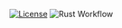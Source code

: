  [![License](https://img.shields.io/badge/License-Apache_2.0-blue.svg)](https://opensource.org/licenses/Apache-2.0)
 ![Rust Workflow](https://github.com/jpkline/schedulebot/actions/workflows/rust.yml/badge.svg)
